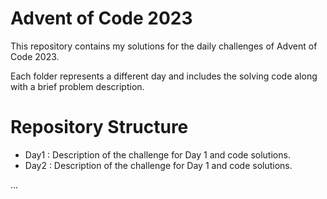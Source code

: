 # Advent of Code 2023
This repository contains my solutions for the daily challenges of Advent of Code 2023.

Each folder represents a different day and includes the solving code along with a brief problem description.

# Repository Structure
 - Day1 : Description of the challenge for Day 1 and code solutions.
 - Day2 : Description of the challenge for Day 1 and code solutions.
   
...
